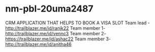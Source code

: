 # nm-pbl-20uma2487
CRM APPLICATION THAT HELPS TO BOOK A VISA SLOT
Team lead -http://trailblazer.me/id/ranjk22
Team member 1-http://trailblazer.me/id/vennc3
Team member 2-https://trailblazer.me/id/ashac22
Team member 3-http://trailblazer.me/id/anitha46
